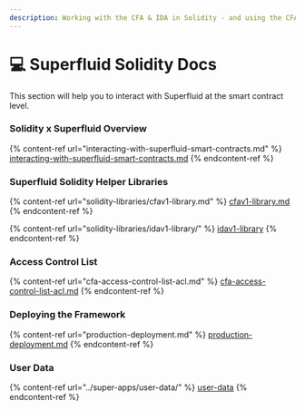 ```yaml
---
description: Working with the CFA & IDA in Solidity - and using the CFA Library
---
```


# 💻 Superfluid Solidity Docs

This section will help you to interact with Superfluid at the smart contract level.&#x20;

### Solidity x Superfluid Overview

{% content-ref url="interacting-with-superfluid-smart-contracts.md" %}
[interacting-with-superfluid-smart-contracts.md](interacting-with-superfluid-smart-contracts.md)
{% endcontent-ref %}

### Superfluid Solidity Helper Libraries

{% content-ref url="solidity-libraries/cfav1-library.md" %}
[cfav1-library.md](solidity-libraries/cfav1-library.md)
{% endcontent-ref %}

{% content-ref url="solidity-libraries/idav1-library/" %}
[idav1-library](solidity-libraries/idav1-library/)
{% endcontent-ref %}

### Access Control List

{% content-ref url="cfa-access-control-list-acl.md" %}
[cfa-access-control-list-acl.md](cfa-access-control-list-acl.md)
{% endcontent-ref %}

### Deploying the Framework

{% content-ref url="production-deployment.md" %}
[production-deployment.md](production-deployment.md)
{% endcontent-ref %}

### User Data

{% content-ref url="../super-apps/user-data/" %}
[user-data](../super-apps/user-data/)
{% endcontent-ref %}
